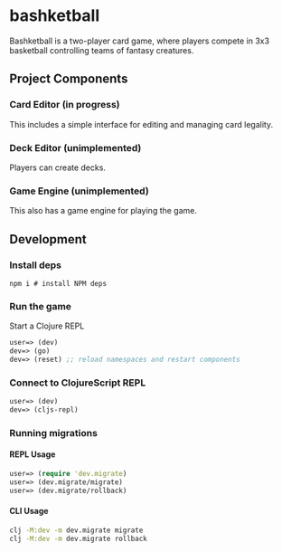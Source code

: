 # bashketball

Bashketball is a two-player card game, where players compete in 3x3 basketball controlling teams of fantasy creatures.

## Project Components 

### Card Editor (in progress)

This includes a simple interface for editing and managing card legality.

### Deck Editor (unimplemented)

Players can create decks.

### Game Engine (unimplemented)

This also has a game engine for playing the game. 

## Development

### Install deps

```shell
npm i # install NPM deps
```

### Run the game

Start a Clojure REPL

``` clojure
user=> (dev)
dev=> (go)
dev=> (reset) ;; reload namespaces and restart components
```

### Connect to ClojureScript REPL

``` clojure
user=> (dev)
dev=> (cljs-repl)
```

### Running migrations

#### REPL Usage

``` clojure
user=> (require 'dev.migrate)
user=> (dev.migrate/migrate)
user=> (dev.migrate/rollback)
```

#### CLI Usage

``` sh
clj -M:dev -m dev.migrate migrate
clj -M:dev -m dev.migrate rollback
```

